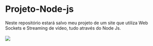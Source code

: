 # Projeto-Node-js
Neste repositório estará salvo meu projeto de um site que utiliza Web Sockets e Streaming de vídeo, tudo através do Node Js.
<br>
<br>
<img style="margin-right:1em;" src="https://img.shields.io/static/v1?label=&message=Javascript&color=yellow" />


